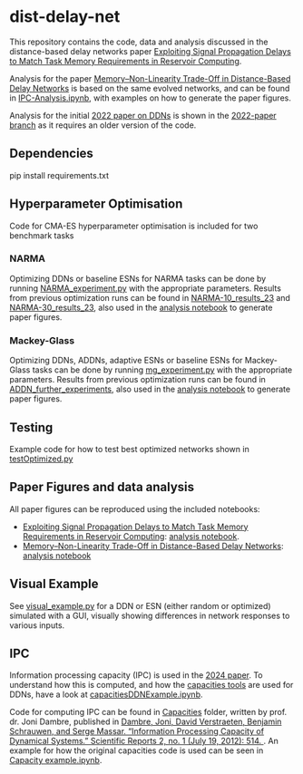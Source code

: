 # dist-delay-net
This repository contains the code, data and analysis discussed in the distance-based delay networks
paper [Exploiting Signal Propagation Delays to Match Task Memory Requirements in Reservoir Computing](https://doi.org/10.3390/biomimetics9060355).

Analysis for the paper [Memory–Non-Linearity Trade-Off in Distance-Based Delay Networks](https://www.mdpi.com/2313-7673/9/12/755) 
is based on the same evolved networks, 
and can be found in [IPC-Analysis.ipynb](analysis-notebooks/IPC-Analysis.ipynb), with examples on how to generate 
the paper figures. 

Analysis for the initial [2022 paper on DDNs](https://link.springer.com/chapter/10.1007/978-3-031-21753-1_21) is shown 
in the [2022-paper branch](https://github.com/StefanIacob/DDN-public/tree/2022-paper) as it requires an older 
version of the code.

## Dependencies
pip install requirements.txt

## Hyperparameter Optimisation
Code for CMA-ES hyperparameter optimisation is included for two benchmark tasks

### NARMA
Optimizing DDNs or baseline ESNs for NARMA tasks can be done by running [NARMA_experiment.py](NARMA_experiment.py) with
the appropriate parameters. Results from previous optimization runs can be found
in [NARMA-10_results_23](results/NARMA-10_results_23) and [NARMA-30_results_23](results/NARMA-30_results_23), also used in
the [analysis notebook](analysis-notebooks/MC-Analysis.ipynb) to generate paper figures.

### Mackey-Glass
Optimizing DDNs, ADDNs, adaptive ESNs or baseline ESNs for Mackey-Glass tasks can be done by
running [mg_experiment.py](mg_experiment.py) with the appropriate parameters. Results from previous optimization runs
can be found in [ADDN_further_experiments](results/ADDN_further_experiments), also used in
the [analysis notebook](analysis-notebooks/MC-Analysis.ipynb) to generate paper figures.

## Testing
Example code for how to test best optimized networks shown in [testOptimized.py](examples/testOptimized.py)

## Paper Figures and data analysis
All paper figures can be reproduced using the included notebooks:
- [Exploiting Signal Propagation Delays to Match Task Memory Requirements in Reservoir Computing](https://www.mdpi.com/2313-7673/9/6/355): [analysis notebook](analysis-notebooks/MC-Analysis.ipynb).
- [Memory–Non-Linearity Trade-Off in Distance-Based Delay Networks](https://www.mdpi.com/2313-7673/9/12/755): 
[analysis notebook](analysis-notebooks/IPC-Analysis.ipynb)

## Visual Example
See [visual_example.py]([examples/visual_example.py]) for a DDN or ESN (either random or optimized) simulated with a
GUI, visually showing differences in network responses to various inputs. 

## IPC
Information processing capacity (IPC) is used in the
[2024 paper](https://www.mdpi.com/2313-7673/9/12/755).
To understand how this is computed, and how the [capacities tools](Capacities/capacities.py) are used for DDNs, have a 
look at 
[capacitiesDDNExample.ipynb](examples/capacitiesDDNExample.ipynb).

Code for computing IPC can be found in [Capacities](Capacities) folder, written by prof. dr. Joni Dambre, published in 
[Dambre, Joni, David Verstraeten, Benjamin Schrauwen, and Serge Massar. “Information Processing Capacity of Dynamical Systems.” Scientific Reports 2, no. 1 (July 19, 2012): 514.
](https://doi.org/10.1038/srep00514). An example for how the original capacities code is used can be seen in 
[Capacity example.ipynb](Capacities/Capacity%20example.ipynb).